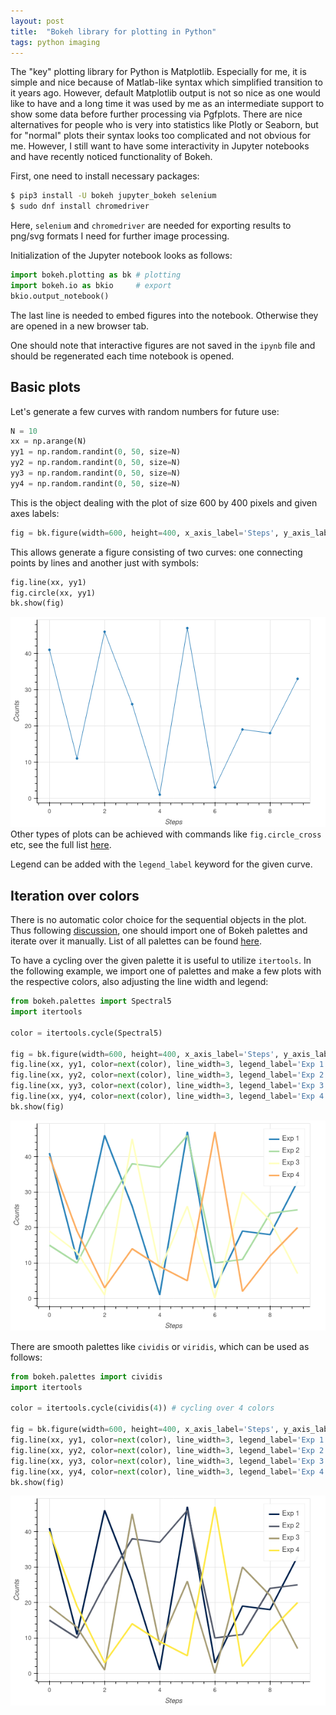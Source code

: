 ```yaml
---
layout: post
title:  "Bokeh library for plotting in Python"
tags: python imaging
---
```


The "key" plotting library for Python is Matplotlib. Especially for me, it is simple and nice because of Matlab-like syntax which simplified transition to it years ago. However, default Matplotlib output is not so nice as one would like to have and a long time it was used by me as an intermediate support to show some data before further processing via Pgfplots. There are nice alternatives for people who is very into statistics like Plotly or Seaborn, but for "normal" plots their syntax looks too complicated and not obvious for me. However, I still want to have some interactivity in Jupyter notebooks and have recently noticed functionality of Bokeh.

First, one need to install necessary packages:
```bash
$ pip3 install -U bokeh jupyter_bokeh selenium
$ sudo dnf install chromedriver
```
Here, `selenium` and `chromedriver` are needed for exporting results to png/svg formats I need for further image processing.

Initialization of the Jupyter notebook looks as follows:
```python
import bokeh.plotting as bk # plotting
import bokeh.io as bkio     # export
bkio.output_notebook()
```
The last line is needed to embed figures into the notebook. Otherwise they are opened in a new browser tab.

One should note that interactive figures are not saved in the `ipynb` file and should be regenerated each time notebook is opened.

## Basic plots
Let's generate a few curves with random numbers for future use:
```python
N = 10
xx = np.arange(N)
yy1 = np.random.randint(0, 50, size=N)
yy2 = np.random.randint(0, 50, size=N)
yy3 = np.random.randint(0, 50, size=N)
yy4 = np.random.randint(0, 50, size=N)
```

This is the object dealing with the plot of size 600 by 400 pixels and given axes labels:
```python
fig = bk.figure(width=600, height=400, x_axis_label='Steps', y_axis_label='Counts')
```
This allows generate a figure consisting of two curves: one connecting points by lines and another just with symbols:
```python
fig.line(xx, yy1)
fig.circle(xx, yy1)
bk.show(fig)
```
![](figs-bokeh/plt1.png)
Other types of plots can be achieved with commands like `fig.circle_cross` etc, see the full list [here](https://docs.bokeh.org/en/latest/docs/reference/plotting/figure.html).

Legend can be added with the `legend_label` keyword for the given curve.

## Iteration over colors
There is no automatic color choice for the sequential objects in the plot. Thus following [discussion](https://stackoverflow.com/questions/39839409/when-plotting-with-bokeh-how-do-you-automatically-cycle-through-a-color-pallett), one should import one of Bokeh palettes and iterate over it manually. List of all palettes can be found [here](https://docs.bokeh.org/en/latest/docs/reference/palettes.html). 

To have a cycling over the given palette it is useful to utilize `itertools`. In the following example, we import one of palettes and make a few plots with the respective colors, also adjusting the line width and legend:
```python
from bokeh.palettes import Spectral5
import itertools 

color = itertools.cycle(Spectral5)

fig = bk.figure(width=600, height=400, x_axis_label='Steps', y_axis_label='Counts')
fig.line(xx, yy1, color=next(color), line_width=3, legend_label='Exp 1')
fig.line(xx, yy2, color=next(color), line_width=3, legend_label='Exp 2')
fig.line(xx, yy3, color=next(color), line_width=3, legend_label='Exp 3')
fig.line(xx, yy4, color=next(color), line_width=3, legend_label='Exp 4')
bk.show(fig)
```
![](figs-bokeh/plt2.png)

There are smooth palettes like `cividis` or `viridis`, which can be used as follows:
```python
from bokeh.palettes import cividis
import itertools 

color = itertools.cycle(cividis(4)) # cycling over 4 colors

fig = bk.figure(width=600, height=400, x_axis_label='Steps', y_axis_label='Counts')
fig.line(xx, yy1, color=next(color), line_width=3, legend_label='Exp 1')
fig.line(xx, yy2, color=next(color), line_width=3, legend_label='Exp 2')
fig.line(xx, yy3, color=next(color), line_width=3, legend_label='Exp 3')
fig.line(xx, yy4, color=next(color), line_width=3, legend_label='Exp 4')
bk.show(fig)
```
![](figs-bokeh/plt3.png)